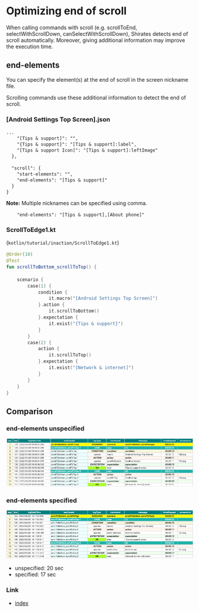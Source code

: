 # Optimizing end of scroll

When calling commands with scroll (e.g. scrollToEnd, selectWithScrollDown, canSelectWithScrollDown), Shirates detects
end of scroll automatically. Moreover, giving additional information may improve the execution time.

## end-elements

You can specify the element(s) at the end of scroll in the screen nickname file.

Scrolling commands use these additional information to detect the end of scroll.

### [Android Settings Top Screen].json

```
...
    "[Tips & support]": "",
    "{Tips & support}": "[Tips & support]:label",
    "[Tips & support Icon]": "[Tips & support]:leftImage"
  },

  "scroll": {
    "start-elements": "",
    "end-elements": "[Tips & support]"
  }
}
```

**Note:** Multiple nicknames can be specified using comma.

```
    "end-elements": "[Tips & support],[About phone]"
```

### ScrollToEdge1.kt

(`kotlin/tutorial/inaction/ScrollToEdge1.kt`)

```kotlin
@Order(10)
@Test
fun scrollToBottom_scrollToTop() {

    scenario {
        case(1) {
            condition {
                it.macro("[Android Settings Top Screen]")
            }.action {
                it.scrollToBottom()
            }.expectation {
                it.exist("{Tips & support}")
            }
        }
        case(2) {
            action {
                it.scrollToTop()
            }.expectation {
                it.exist("[Network & internet]")
            }
        }
    }
}
```

## Comparison

### end-elements unspecified

![](../_images/end_elements_comparison_1.png)

### end-elements specified

![](../_images/end_elements_comparison_2.png)

- unspecified: 20 sec
- specified: 17 sec

### Link

- [index](../../index.md)
